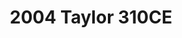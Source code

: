 ---
layout: single
title: "2004 Taylor 310CE"
header:
    image: /assets/images/guitars/taylor310ce.jpg
    teaser: /assets/images/guitars/taylor310ce.jpg
---